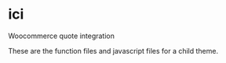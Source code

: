 # ici
Woocommerce quote integration

These are the function files and javascript files for a child theme.


